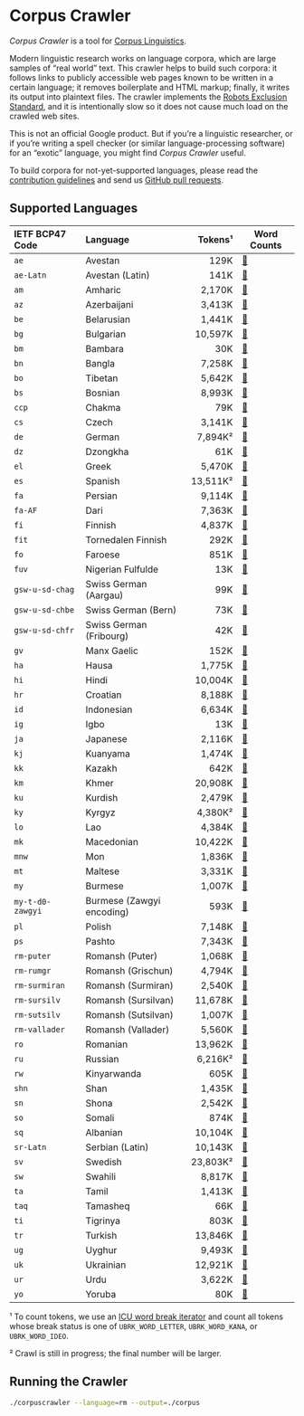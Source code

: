 # Corpus Crawler

_Corpus Crawler_ is a tool for
[Corpus Linguistics](https://en.wikipedia.org/wiki/Corpus_linguistics).

Modern linguistic research works on language corpora, which are large samples of
“real world” text.  This crawler helps to build such corpora: it follows links
to publicly accessible web pages known to be written in a certain language; it
removes boilerplate and HTML markup; finally, it writes its output into
plaintext files.  The crawler implements the
[Robots Exclusion Standard](https://en.wikipedia.org/wiki/Robots_exclusion_standard),
and it is intentionally slow so it does not cause much load on the crawled
web sites.

This is not an official Google product.  But if you’re a linguistic researcher,
or if you’re writing a spell checker (or similar language-processing software)
for an “exotic” language, you might find _Corpus Crawler_ useful.

To build corpora for not-yet-supported languages, please read the
[contribution guidelines](./CONTRIBUTING.md) and send us
[GitHub pull requests](https://help.github.com/categories/collaborating-with-issues-and-pull-requests/).



## Supported Languages

| IETF BCP47 Code     | Language                     |  Tokens¹ | Word Counts                                                               |
| :------------------ | :--------------------------- | -------: | ------------------------------------------------------------------------- |
| `ae`                | Avestan                      |    129K  | [💾](http://www.gstatic.com/i18n/corpora/wordcounts/ae.txt)                |
| `ae-Latn`           | Avestan (Latin)              |    141K  | [💾](http://www.gstatic.com/i18n/corpora/wordcounts/ae-Latn.txt)           |
| `am`                | Amharic                      |  2,170K  | [💾](http://www.gstatic.com/i18n/corpora/wordcounts/am.txt)                |
| `az`                | Azerbaijani                  |  3,413K  | [💾](http://www.gstatic.com/i18n/corpora/wordcounts/az.txt)                |
| `be`                | Belarusian                   |  1,441K  | [💾](http://www.gstatic.com/i18n/corpora/wordcounts/be.txt)                |
| `bg`                | Bulgarian                    | 10,597K  | [💾](http://www.gstatic.com/i18n/corpora/wordcounts/bg.txt)                |
| `bm`                | Bambara                      |     30K  | [💾](http://www.gstatic.com/i18n/corpora/wordcounts/bm.txt)                |
| `bn`                | Bangla                       |  7,258K  | [💾](http://www.gstatic.com/i18n/corpora/wordcounts/bn.txt)                |
| `bo`                | Tibetan                      |  5,642K  | [💾](http://www.gstatic.com/i18n/corpora/wordcounts/bo.txt)                |
| `bs`                | Bosnian                      |  8,993K  | [💾](http://www.gstatic.com/i18n/corpora/wordcounts/bs.txt)                |
| `ccp`               | Chakma                       |     79K  | [💾](http://www.gstatic.com/i18n/corpora/wordcounts/ccp.txt)               |
| `cs`                | Czech                        |  3,141K  | [💾](http://www.gstatic.com/i18n/corpora/wordcounts/cs.txt)                |
| `de`                | German                       |  7,894K² | [💾](http://www.gstatic.com/i18n/corpora/wordcounts/de.txt)                |
| `dz`                | Dzongkha                     |     61K  | [💾](http://www.gstatic.com/i18n/corpora/wordcounts/dz.txt)                |
| `el`                | Greek                        |  5,470K  | [💾](http://www.gstatic.com/i18n/corpora/wordcounts/el.txt)                |
| `es`                | Spanish                      | 13,511K² | [💾](http://www.gstatic.com/i18n/corpora/wordcounts/es.txt)                |
| `fa`                | Persian                      |  9,114K  | [💾](http://www.gstatic.com/i18n/corpora/wordcounts/fa.txt)                |
| `fa-AF`             | Dari                         |  7,363K  | [💾](http://www.gstatic.com/i18n/corpora/wordcounts/fa-AF.txt)             |
| `fi`                | Finnish                      |  4,837K  | [💾](http://www.gstatic.com/i18n/corpora/wordcounts/fi.txt)                |
| `fit`               | Tornedalen Finnish           |    292K  | [💾](http://www.gstatic.com/i18n/corpora/wordcounts/fit.txt)               |
| `fo`                | Faroese                      |    851K  | [💾](http://www.gstatic.com/i18n/corpora/wordcounts/fo.txt)                |
| `fuv`               | Nigerian Fulfulde            |     13K  | [💾](http://www.gstatic.com/i18n/corpora/wordcounts/fuv.txt)               |
| `gsw-u-sd-chag`     | Swiss German (Aargau)        |     99K  | [💾](http://www.gstatic.com/i18n/corpora/wordcounts/gsw-u-sd-chag.txt)     |
| `gsw-u-sd-chbe`     | Swiss German (Bern)          |     73K  | [💾](http://www.gstatic.com/i18n/corpora/wordcounts/gsw-u-sd-chbe.txt)     |
| `gsw-u-sd-chfr`     | Swiss German (Fribourg)      |     42K  | [💾](http://www.gstatic.com/i18n/corpora/wordcounts/gsw-u-sd-chfr.txt)     |
| `gv`                | Manx Gaelic                  |    152K  | [💾](http://www.gstatic.com/i18n/corpora/wordcounts/gv.txt)                |
| `ha`                | Hausa                        |  1,775K  | [💾](http://www.gstatic.com/i18n/corpora/wordcounts/ha.txt)                |
| `hi`                | Hindi                        | 10,004K  | [💾](http://www.gstatic.com/i18n/corpora/wordcounts/hi.txt)                |
| `hr`                | Croatian                     |  8,188K  | [💾](http://www.gstatic.com/i18n/corpora/wordcounts/hr.txt)                |
| `id`                | Indonesian                   |  6,634K  | [💾](http://www.gstatic.com/i18n/corpora/wordcounts/id.txt)                |
| `ig`                | Igbo                         |     13K  | [💾](http://www.gstatic.com/i18n/corpora/wordcounts/ig.txt)                |
| `ja`                | Japanese                     |  2,116K  | [💾](http://www.gstatic.com/i18n/corpora/wordcounts/ja.txt)                |
| `kj`                | Kuanyama                     |  1,474K  | [💾](http://www.gstatic.com/i18n/corpora/wordcounts/kj.txt)                |
| `kk`                | Kazakh                       |    642K  | [💾](http://www.gstatic.com/i18n/corpora/wordcounts/kk.txt)                |
| `km`                | Khmer                        | 20,908K  | [💾](http://www.gstatic.com/i18n/corpora/wordcounts/km.txt)                |
| `ku`                | Kurdish                      |  2,479K  | [💾](http://www.gstatic.com/i18n/corpora/wordcounts/ku.txt)                |
| `ky`                | Kyrgyz                       |  4,380K² | [💾](http://www.gstatic.com/i18n/corpora/wordcounts/ky.txt)                |
| `lo`                | Lao                          |  4,384K  | [💾](http://www.gstatic.com/i18n/corpora/wordcounts/lo.txt)                |
| `mk`                | Macedonian                   | 10,422K  | [💾](http://www.gstatic.com/i18n/corpora/wordcounts/mk.txt)                |
| `mnw`               | Mon                          |  1,836K  | [💾](http://www.gstatic.com/i18n/corpora/wordcounts/mnw.txt)               |
| `mt`                | Maltese                      |  3,331K  | [💾](http://www.gstatic.com/i18n/corpora/wordcounts/mt.txt)                |
| `my`                | Burmese                      |  1,007K  | [💾](http://www.gstatic.com/i18n/corpora/wordcounts/my.txt)                |
| `my-t-d0-zawgyi`    | Burmese (Zawgyi encoding)    |    593K  | [💾](http://www.gstatic.com/i18n/corpora/wordcounts/my-t-d0-zawgyi.txt)    |
| `pl`                | Polish                       |  7,148K  | [💾](http://www.gstatic.com/i18n/corpora/wordcounts/pl.txt)                |
| `ps`                | Pashto                       |  7,343K  | [💾](http://www.gstatic.com/i18n/corpora/wordcounts/ps.txt)                |
| `rm-puter`          | Romansh (Puter)              |  1,068K  | [💾](http://www.gstatic.com/i18n/corpora/wordcounts/rm-puter.txt)          |
| `rm-rumgr`          | Romansh (Grischun)           |  4,794K  | [💾](http://www.gstatic.com/i18n/corpora/wordcounts/rm-rumgr.txt)          |
| `rm-surmiran`       | Romansh (Surmiran)           |  2,540K  | [💾](http://www.gstatic.com/i18n/corpora/wordcounts/rm-surmiran.txt)       |
| `rm-sursilv`        | Romansh (Sursilvan)          | 11,678K  | [💾](http://www.gstatic.com/i18n/corpora/wordcounts/rm-sursilv.txt)        |
| `rm-sutsilv`        | Romansh (Sutsilvan)          |  1,007K  | [💾](http://www.gstatic.com/i18n/corpora/wordcounts/rm-sutsilv.txt)        |
| `rm-vallader`       | Romansh (Vallader)           |  5,560K  | [💾](http://www.gstatic.com/i18n/corpora/wordcounts/rm-vallader.txt)       |
| `ro`                | Romanian                     | 13,962K  | [💾](http://www.gstatic.com/i18n/corpora/wordcounts/ro.txt)                |
| `ru`                | Russian                      |  6,216K² | [💾](http://www.gstatic.com/i18n/corpora/wordcounts/ru.txt)                |
| `rw`                | Kinyarwanda                  |    605K  | [💾](http://www.gstatic.com/i18n/corpora/wordcounts/rw.txt)                |
| `shn`               | Shan                         |  1,435K  | [💾](http://www.gstatic.com/i18n/corpora/wordcounts/shn.txt)               |
| `sn`                | Shona                        |  2,542K  | [💾](http://www.gstatic.com/i18n/corpora/wordcounts/sn.txt)                |
| `so`                | Somali                       |    874K  | [💾](http://www.gstatic.com/i18n/corpora/wordcounts/so.txt)                |
| `sq`                | Albanian                     | 10,104K  | [💾](http://www.gstatic.com/i18n/corpora/wordcounts/sq.txt)                |
| `sr-Latn`           | Serbian (Latin)              | 10,143K  | [💾](http://www.gstatic.com/i18n/corpora/wordcounts/sr-Latn.txt)           |
| `sv`                | Swedish                      | 23,803K² | [💾](http://www.gstatic.com/i18n/corpora/wordcounts/sv.txt)                |
| `sw`                | Swahili                      |  8,817K  | [💾](http://www.gstatic.com/i18n/corpora/wordcounts/sw.txt)                |
| `ta`                | Tamil                        |  1,413K  | [💾](http://www.gstatic.com/i18n/corpora/wordcounts/ta.txt)                |
| `taq`               | Tamasheq                     |     66K  | [💾](http://www.gstatic.com/i18n/corpora/wordcounts/taq.txt)               |
| `ti`                | Tigrinya                     |    803K  | [💾](http://www.gstatic.com/i18n/corpora/wordcounts/ti.txt)                |
| `tr`                | Turkish                      | 13,846K  | [💾](http://www.gstatic.com/i18n/corpora/wordcounts/tr.txt)                |
| `ug`                | Uyghur                       |  9,493K  | [💾](http://www.gstatic.com/i18n/corpora/wordcounts/ug.txt)                |
| `uk`                | Ukrainian                    | 12,921K  | [💾](http://www.gstatic.com/i18n/corpora/wordcounts/uk.txt)                |
| `ur`                | Urdu                         |  3,622K  | [💾](http://www.gstatic.com/i18n/corpora/wordcounts/ur.txt)                |
| `yo`                | Yoruba                       |     80K  | [💾](http://www.gstatic.com/i18n/corpora/wordcounts/yo.txt)                |

¹ To count tokens, we use an [ICU word break iterator](http://userguide.icu-project.org/boundaryanalysis#TOC-Word-Boundary) and count all tokens whose break status is one of `UBRK_WORD_LETTER`, `UBRK_WORD_KANA`, or `UBRK_WORD_IDEO`.

² Crawl is still in progress; the final number will be larger.


## Running the Crawler

```sh
./corpuscrawler --language=rm --output=./corpus
```
